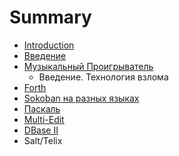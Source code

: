 # Summary

* [Introduction](README.md)
* [Введение](introduction/vvedenie.md)
* [Музыкальный Проигрыватель](musicplayer/muzikalnii_proigrivatel.md)
   * Введение. Технология взлома
* [Forth](rp/forth.md)
* [Sokoban на разных языках](sokoban/introduction.md)
* [Паскаль](paskal.md)
* [Multi-Edit](rp/multi-edit.md)
* [DBase II](rp/dbase.md)
* Salt/Telix

